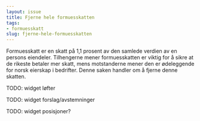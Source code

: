 ```yaml
---
layout: issue
title: Fjerne hele formuesskatten
tags:
- formuesskatt
slug: fjerne-hele-formuesskatten
---
```


Formuesskatt er en skatt på 1,1 prosent av den samlede verdien av en persons eiendeler. Tilhengerne mener formuesskatten er viktig for å sikre at de rikeste betaler mer skatt, mens motstanderne mener den er ødeleggende for norsk eierskap i bedrifter. Denne saken handler om å fjerne denne skatten.

TODO: widget løfter

TODO: widget forslag/avstemninger

TODO: widget posisjoner?

